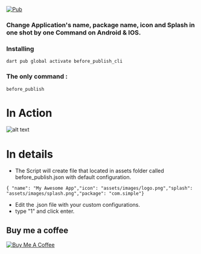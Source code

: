 [![Pub](https://img.shields.io/pub/v/before_publish_cli.svg)](https://pub.dev/packages/before_publish_cli)

### Change Application's name, package name, icon and Splash in one shot by one Command on Android & IOS.

### Installing

```shell
dart pub global activate before_publish_cli
```

### The only command :

```shell
before_publish
```
# In Action
![alt text](https://github.com/moohammed-gaber/before_publish_cli/blob/master/assets/overview.gif?raw=true)
# In details
- The Script will create file that located in assets folder called before_publish.json with default configuration.

`{
"name": "My Awesome App","icon": "assets/images/logo.png","splash": "assets/images/splash.png","package": "com.simple"}`
 
- Edit the .json file with your custom configurations.
- type "1" and click enter.
 

  
## Buy me a coffee
<a href="https://www.buymeacoffee.com/mogaber" target="_blank"><img src="https://www.buymeacoffee.com/assets/img/custom_images/orange_img.png" alt="Buy Me A Coffee" style="height: auto !important;width: auto !important;" ></a>
